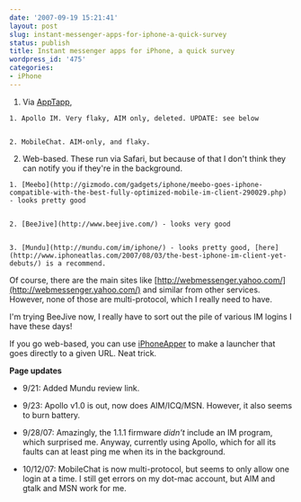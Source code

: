 ```yaml
---
date: '2007-09-19 15:21:41'
layout: post
slug: instant-messenger-apps-for-iphone-a-quick-survey
status: publish
title: Instant messenger apps for iPhone, a quick survey
wordpress_id: '475'
categories:
- iPhone
---
```






	
  1. Via [AppTapp](http://iphone.nullriver.com/beta/),

	
    1. Apollo IM. Very flaky, AIM only, deleted. UPDATE: see below

	
    2. MobileChat. AIM-only, and flaky.




	
  2. Web-based. These run via Safari, but because of that I don't think they can notify you if they're in the background.

	
    1. [Meebo](http://gizmodo.com/gadgets/iphone/meebo-goes-iphone-compatible-with-the-best-fully-optimized-mobile-im-client-290029.php) - looks pretty good

	
    2. [BeeJive](http://www.beejive.com/) - looks very good

	
    3. [Mundu](http://mundu.com/im/iphone/) - looks pretty good, [here](http://www.iphoneatlas.com/2007/08/03/the-best-iphone-im-client-yet-debuts/) is a recommend.





Of course, there are the main sites like [http://webmessenger.yahoo.com/](http://webmessenger.yahoo.com/) and similar from other services. However, none of those are multi-protocol, which I really need to have.

I'm trying BeeJive now, I really have to sort out the pile of various IM logins I have these days!

If you go web-based, you can use [iPhoneApper](http://www.jonsthoughtsoneverything.com/iphone_apper/) to make a launcher that goes directly to a given URL. Neat trick.

**Page updates**



	
  * 9/21: Added Mundu review link.

	
  * 9/23: Apollo v1.0 is out, now does AIM/ICQ/MSN. However, it also seems to burn battery.

	
  * 9/28/07: Amazingly, the 1.1.1 firmware _didn't_ include an IM program, which surprised me. Anyway, currently using Apollo, which for all its faults can at least ping me when its in the background.

	
  * 10/12/07: MobileChat is now multi-protocol, but seems to only allow one login at a time. I still get errors on my dot-mac account, but AIM and gtalk and MSN work for me.


